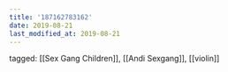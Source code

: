 ```yaml
---
title: '187162783162'
date: 2019-08-21
last_modified_at: 2019-08-21
---
```

tagged: [[Sex Gang Children]], [[Andi Sexgang]], [[violin]]
<iframe frameborder="0" height="1" id="ga_target" scrolling="no" style="background-color:transparent; overflow:hidden; position:absolute; top:0; left:0; z-index:9999;" width="1"></iframe>